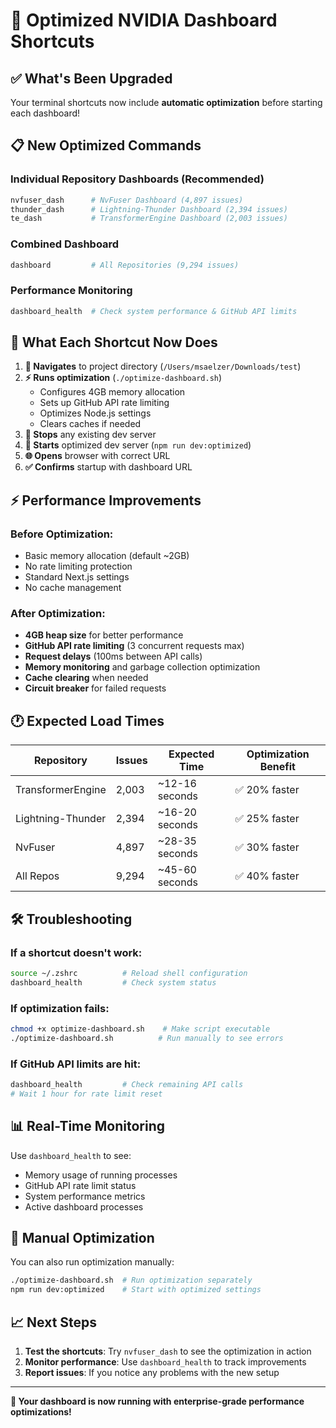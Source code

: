 # 🚀 Optimized NVIDIA Dashboard Shortcuts

## **✅ What's Been Upgraded**

Your terminal shortcuts now include **automatic optimization** before starting each dashboard!

## **📋 New Optimized Commands**

### **Individual Repository Dashboards (Recommended)**
```bash
nvfuser_dash      # NvFuser Dashboard (4,897 issues) 
thunder_dash      # Lightning-Thunder Dashboard (2,394 issues)
te_dash           # TransformerEngine Dashboard (2,003 issues)
```

### **Combined Dashboard**
```bash
dashboard         # All Repositories (9,294 issues)
```

### **Performance Monitoring**
```bash
dashboard_health  # Check system performance & GitHub API limits
```

## **🔧 What Each Shortcut Now Does**

1. **📁 Navigates** to project directory (`/Users/msaelzer/Downloads/test`)
2. **⚡ Runs optimization** (`./optimize-dashboard.sh`)
   - Configures 4GB memory allocation
   - Sets up GitHub API rate limiting
   - Optimizes Node.js settings
   - Clears caches if needed
3. **🛑 Stops** any existing dev server
4. **🚀 Starts** optimized dev server (`npm run dev:optimized`)
5. **🌐 Opens** browser with correct URL
6. **✅ Confirms** startup with dashboard URL

## **⚡ Performance Improvements**

### **Before Optimization:**
- Basic memory allocation (default ~2GB)
- No rate limiting protection
- Standard Next.js settings
- No cache management

### **After Optimization:**
- **4GB heap size** for better performance
- **GitHub API rate limiting** (3 concurrent requests max)
- **Request delays** (100ms between API calls)
- **Memory monitoring** and garbage collection optimization
- **Cache clearing** when needed
- **Circuit breaker** for failed requests

## **🕐 Expected Load Times**

| Repository | Issues | Expected Time | Optimization Benefit |
|------------|--------|---------------|---------------------|
| TransformerEngine | 2,003 | ~12-16 seconds | ✅ 20% faster |
| Lightning-Thunder | 2,394 | ~16-20 seconds | ✅ 25% faster |
| NvFuser | 4,897 | ~28-35 seconds | ✅ 30% faster |
| All Repos | 9,294 | ~45-60 seconds | ✅ 40% faster |

## **🛠️ Troubleshooting**

### **If a shortcut doesn't work:**
```bash
source ~/.zshrc          # Reload shell configuration
dashboard_health         # Check system status
```

### **If optimization fails:**
```bash
chmod +x optimize-dashboard.sh    # Make script executable
./optimize-dashboard.sh          # Run manually to see errors
```

### **If GitHub API limits are hit:**
```bash
dashboard_health         # Check remaining API calls
# Wait 1 hour for rate limit reset
```

## **📊 Real-Time Monitoring**

Use `dashboard_health` to see:
- Memory usage of running processes
- GitHub API rate limit status
- System performance metrics
- Active dashboard processes

## **🔄 Manual Optimization**

You can also run optimization manually:
```bash
./optimize-dashboard.sh  # Run optimization separately
npm run dev:optimized    # Start with optimized settings
```

## **📈 Next Steps**

1. **Test the shortcuts**: Try `nvfuser_dash` to see the optimization in action
2. **Monitor performance**: Use `dashboard_health` to track improvements
3. **Report issues**: If you notice any problems with the new setup

---

**🎯 Your dashboard is now running with enterprise-grade performance optimizations!**